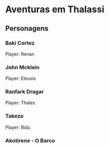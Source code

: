 # Aventuras em Thalassi

## Personagens

### Baki Cortez
Player: Renan

### John Mcklein
Player: Eleusis

### Ranfark Dragar
Player: Thales

### Takezo
Player: Bidu

### Akotirene - O Barco
